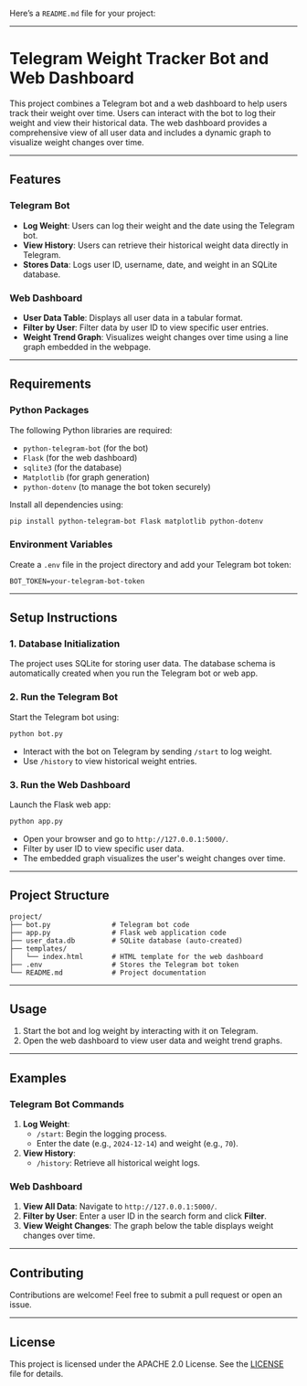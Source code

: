 Here’s a `README.md` file for your project:

---

# Telegram Weight Tracker Bot and Web Dashboard

This project combines a Telegram bot and a web dashboard to help users track their weight over time. Users can interact with the bot to log their weight and view their historical data. The web dashboard provides a comprehensive view of all user data and includes a dynamic graph to visualize weight changes over time.

---

## Features

### Telegram Bot
- **Log Weight**: Users can log their weight and the date using the Telegram bot.
- **View History**: Users can retrieve their historical weight data directly in Telegram.
- **Stores Data**: Logs user ID, username, date, and weight in an SQLite database.

### Web Dashboard
- **User Data Table**: Displays all user data in a tabular format.
- **Filter by User**: Filter data by user ID to view specific user entries.
- **Weight Trend Graph**: Visualizes weight changes over time using a line graph embedded in the webpage.

---

## Requirements

### Python Packages
The following Python libraries are required:
- `python-telegram-bot` (for the bot)
- `Flask` (for the web dashboard)
- `sqlite3` (for the database)
- `Matplotlib` (for graph generation)
- `python-dotenv` (to manage the bot token securely)

Install all dependencies using:
```bash
pip install python-telegram-bot Flask matplotlib python-dotenv
```

### Environment Variables
Create a `.env` file in the project directory and add your Telegram bot token:
```
BOT_TOKEN=your-telegram-bot-token
```

---

## Setup Instructions

### 1. Database Initialization
The project uses SQLite for storing user data. The database schema is automatically created when you run the Telegram bot or web app.

### 2. Run the Telegram Bot
Start the Telegram bot using:
```bash
python bot.py
```
- Interact with the bot on Telegram by sending `/start` to log weight.
- Use `/history` to view historical weight entries.

### 3. Run the Web Dashboard
Launch the Flask web app:
```bash
python app.py
```
- Open your browser and go to `http://127.0.0.1:5000/`.
- Filter by user ID to view specific user data.
- The embedded graph visualizes the user's weight changes over time.

---

## Project Structure

```
project/
├── bot.py               # Telegram bot code
├── app.py               # Flask web application code
├── user_data.db         # SQLite database (auto-created)
├── templates/
│   └── index.html       # HTML template for the web dashboard
├── .env                 # Stores the Telegram bot token
└── README.md            # Project documentation
```

---

## Usage

1. Start the bot and log weight by interacting with it on Telegram.
2. Open the web dashboard to view user data and weight trend graphs.

---

## Examples

### Telegram Bot Commands
1. **Log Weight**:
   - `/start`: Begin the logging process.
   - Enter the date (e.g., `2024-12-14`) and weight (e.g., `70`).
2. **View History**:
   - `/history`: Retrieve all historical weight logs.

### Web Dashboard
1. **View All Data**: Navigate to `http://127.0.0.1:5000/`.
2. **Filter by User**: Enter a user ID in the search form and click **Filter**.
3. **View Weight Changes**: The graph below the table displays weight changes over time.

---

## Contributing

Contributions are welcome! Feel free to submit a pull request or open an issue.

---

## License

This project is licensed under the APACHE 2.0 License. See the [LICENSE](LICENSE) file for details.
